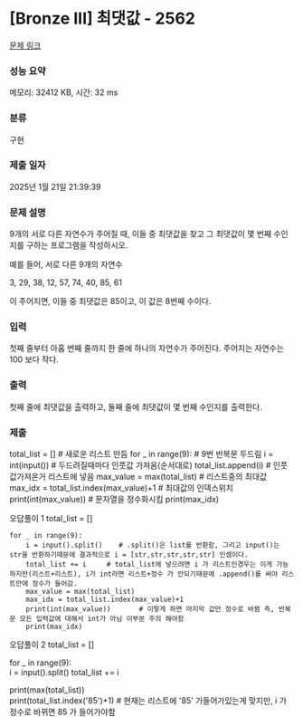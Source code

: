 # [Bronze III] 최댓값 - 2562 

[문제 링크](https://www.acmicpc.net/problem/2562) 

### 성능 요약

메모리: 32412 KB, 시간: 32 ms

### 분류

구현

### 제출 일자

2025년 1월 21일 21:39:39

### 문제 설명

<p>9개의 서로 다른 자연수가 주어질 때, 이들 중 최댓값을 찾고 그 최댓값이 몇 번째 수인지를 구하는 프로그램을 작성하시오.</p>

<p>예를 들어, 서로 다른 9개의 자연수</p>

<p>3, 29, 38, 12, 57, 74, 40, 85, 61</p>

<p>이 주어지면, 이들 중 최댓값은 85이고, 이 값은 8번째 수이다.</p>

### 입력 

 <p>첫째 줄부터 아홉 번째 줄까지 한 줄에 하나의 자연수가 주어진다. 주어지는 자연수는 100 보다 작다.</p>

### 출력 

 <p>첫째 줄에 최댓값을 출력하고, 둘째 줄에 최댓값이 몇 번째 수인지를 출력한다.</p>

 ### 제출 

<p>
total_list = []        # 새로운 리스트 만듬
for _ in range(9):      # 9번 반복문 두드림
    i = int(input())    # 두드려질때마다 인풋값 가져옴(순서대로)
    total_list.append(i)    # 인풋값가져온거 리스트에 넣음
    max_value = max(total_list)     # 리스트중의 최대값
    max_idx = total_list.index(max_value)+1     # 최대값의 인덱스위치
print(int(max_value))       # 문자열을 정수화시킴
print(max_idx)

오답풀이 1
    total_list = []        

    for _ in range(9):      
        i = input().split()    # .split()은 list를 반환함, 그리고 input()는 str을 반환하기때문에 결과적으로 i = [str,str,str,str,str] 인셈이다.
        total_list += i     # total_list에 넣으려면 i 가 리스트인경우는 이게 가능하지만(리스트+리스트), i가 int라면 리스트+정수 가 안되기때문에 .append()를 써야 리스트안에 정수가 들어감.
        max_value = max(total_list)     
        max_idx = total_list.index(max_value)+1     
        print(int(max_value))       # 이렇게 하면 마지막 값만 정수로 바뀜 즉, 반복문 모든 입력값에 대해서 int가 아님 이부분 주의 해야함
        print(max_idx)

오답풀이 2
total_list = []       

for _ in range(9):      
    i = input().split()
    total_list += i

print(max(total_list))    
print(total_list.index('85')+1)         # 현재는 리스트에 '85' 가들어가있는게 맞지만, i 가 정수로 바뀌면 85 가 들어가야함